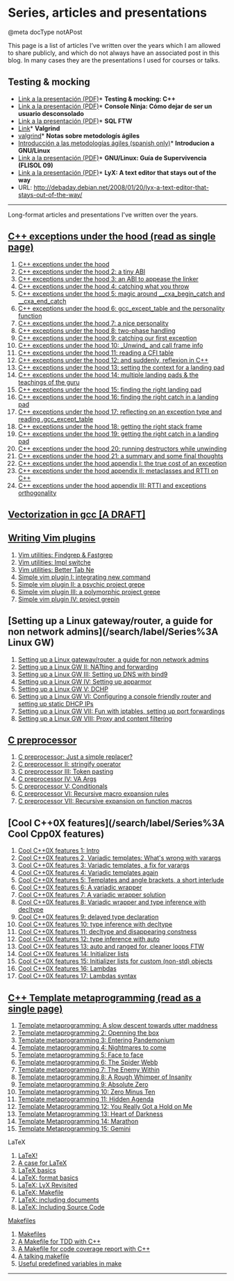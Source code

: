 # Series, articles and presentations

@meta docType notAPost

This page is a list of articles I’ve written over the years which I am allowed to share publicly, and which do not always have an associated post in this blog. In many cases they are the presentations I used for courses or talks.

## Testing & mocking

* [Link a la presentación (PDF)](https://raw.githubusercontent.com/nicolasbrailo/powerpoint_monkey/master/testing/testing_mocking.pdf)* **Testing & mocking: C++**
* [Link a la presentación (PDF)](https://raw.githubusercontent.com/nicolasbrailo/powerpoint_monkey/master/cpp_testing/cpp_testing_mocking.pdf)* **Console Ninja: Cómo dejar de ser un usuario desconsolado**
* [Link a la presentación (PDF)](https://raw.githubusercontent.com/nicolasbrailo/powerpoint_monkey/master/bash_console_ninja/console_ninja.pdf)* **SQL FTW**
* [Link](https://raw.githubusercontent.com/nicolasbrailo/powerpoint_monkey/master/sql_intro/sql_ftw.pdf)* **Valgrind**
* [valgrind](https://raw.githubusercontent.com/nicolasbrailo/powerpoint_monkey/master/valgrind/valgrind.pdf)* **Notas sobre metodologís ágiles**
* [Introducción a las metodologías ágiles (spanish only)](https://raw.githubusercontent.com/nicolasbrailo/powerpoint_monkey/master/agile_methodologies_intro/metodologias_agiles.pdf)* **Introducion a GNU/Linux**
* [Link a la presentación (PDF)](https://raw.githubusercontent.com/nicolasbrailo/powerpoint_monkey/master/no_source/linux_survival_guide.pdf)* **GNU/Linux: Guía de Supervivencia (FLISOL 09)**
* [Link a la presentación (PDF)](https://raw.githubusercontent.com/nicolasbrailo/powerpoint_monkey/master/no_source/linux_survival_guide.pdf)* **LyX: A text editor that stays out of the way**
* URL: <http://debaday.debian.net/2008/01/20/lyx-a-text-editor-that-stays-out-of-the-way/>

---

Long-format articles and presentations I've written over the years.

[C++ exceptions under the hood (read as single page)](md_blog/youfoundadeadlink.md)
--------------------------------------------------------------------------------------

1. [C++ exceptions under the hood](md_blog/2013/0226_Cexceptionsunderthehood4catchingwhatyouthrow.md)
2. [C++ exceptions under the hood 2: a tiny ABI](md_blog/2013/0212_CexceptionsunderthehoodIIatinyABI.md)
3. [C++ exceptions under the hood 3: an ABI to appease the linker](md_blog/2013/0219_Cexceptionsunderthehood3anABItoappeasethelinker.md)
4. [C++ exceptions under the hood 4: catching what you throw](md_blog/2013/0226_Cexceptionsunderthehood4catchingwhatyouthrow.md)
5. [C++ exceptions under the hood 5: magic around \_\_cxa\_begin\_catch and \_\_cxa\_end\_catch](md_blog/2013/0305_Cexceptionsunderthehood5magicaround__cxa_begin_catchand__cxa_end_catch.md)
6. [C++ exceptions under the hood 6: gcc\_except\_table and the personality function](md_blog/2013/0319_Cexceptionsunderthehood7anicepersonality.md)
7. [C++ exceptions under the hood 7: a nice personality](md_blog/2013/0319_Cexceptionsunderthehood7anicepersonality.md)
8. [C++ exceptions under the hood 8: two-phase handling](md_blog/2013/0326_Cexceptionsunderthehood8twophasehandling.md)
9. [C++ exceptions under the hood 9: catching our first exception](md_blog/2013/0402_Cexceptionsunderthehood9catchingourfirstexception.md)
10. [C++ exceptions under the hood 10: \_Unwind\_ and call frame info](md_blog/2013/0409_Cexceptionsunderthehood10_Unwind_andcallframeinfo.md)
11. [C++ exceptions under the hood 11: reading a CFI table](md_blog/2013/0411_Cexceptionsunderthehood11readingaCFItable.md)
12. [C++ exceptions under the hood 12: and suddenly, reflexion in C++](md_blog/2013/0416_Cexceptionsunderthehood12andsuddenlyreflexioninC.md)
13. [C++ exceptions under the hood 13: setting the context for a landing pad](md_blog/2013/0425_Cexceptionsunderthehood13settingthecontextforalandingpad.md)
14. [C++ exceptions under the hood 14: multiple landing pads & the teachings of the guru](md_blog/2013/0423_Cexceptionsunderthehood14multiplelandingpadsamptheteachingsoftheguru.md)
15. [C++ exceptions under the hood 15: finding the right landing pad](md_blog/2013/0502_Cexceptionsunderthehood15findingtherightlandingpad.md)
16. [C++ exceptions under the hood 16: finding the right catch in a landing pad](md_blog/2013/0502_Cexceptionsunderthehood15findingtherightlandingpad.md)
17. [C++ exceptions under the hood 17: reflecting on an exception type and reading .gcc\_except\_table](md_blog/2013/0514_Cexceptionsunderthehood17reflectingonanexceptiontypeandreading.gcc_except_table.md)
18. [C++ exceptions under the hood 18: getting the right stack frame](md_blog/2013/0516_Cexceptionsunderthehood18gettingtherightstackframe.md)
19. [C++ exceptions under the hood 19: getting the right catch in a landing pad](md_blog/2013/0516_Cexceptionsunderthehood18gettingtherightstackframe.md)
20. [C++ exceptions under the hood 20: running destructors while unwinding](md_blog/2013/0528_Cexceptionsunderthehood20runningdestructorswhileunwinding.md)
21. [C++ exceptions under the hood 21: a summary and some final thoughts](md_blog/2013/0604_Cexceptionsunderthehood21asummaryandsomefinalthoughts.md)
22. [C++ exceptions under the hood appendix I: the true cost of an exception](md_blog/2013/0611_CexceptionsunderthehoodappendixIthetruecostofanexception.md)
23. [C++ exceptions under the hood appendix II: metaclasses and RTTI on C++](md_blog/2013/0613_CexceptionsunderthehoodappendixIImetaclassesandRTTIonC.md)
24. [C++ exceptions under the hood appendix III: RTTI and exceptions orthogonality](md_blog/2013/0725_CexceptionsunderthehoodappendixIIIRTTIandexceptionsorthogonality.md)

[Vectorization in gcc [A DRAFT]](md_blog/youfoundadeadlink.md)
--------------------------------------------------------------

[Writing Vim plugins](md_blog/youfoundadeadlink.md)
--------------------------------------------------

1. [Vim utilities: Findgrep & Fastgrep](md_blog/2016/0706_VimutilitiesFindgrepFastgrep.md)
2. [Vim utilities: Impl switche](md_blog/2016/0704_VimutilitiesImplswitcher.md)
3. [Vim utilities: Better Tab Ne](md_blog/2016/0701_VimutilitiesBetterTabNew.md)
4. [Simple vim plugin I: integrating new command](md_blog/2016/1124_SimplevimpluginIintegratingnewcommands.md)
5. [Simple vim plugin II: a psychic project grepe](md_blog/2016/1129_SimplevimpluginIIapsychicprojectgreper.md)
6. [Simple vim plugin III: a polymorphic project grepe](md_blog/2016/1130_SimplevimpluginIIIapolymorphicprojectgreper.md)
7. [Simple vim plugin IV: project grepin](md_blog/2016/1201_SimplevimpluginIVprojectgreping.md)

[Setting up a Linux gateway/router, a guide for non network admins](/search/label/Series%3A Linux GW)
-----------------------------------------------------------------------------------------------------

1. [Setting up a Linux gateway/router, a guide for non network admins](md_blog/2013/0926_SettingupaLinuxgatewayrouteraguidefornonnetworkadmins.md)
2. [Setting up a Linux GW II: NATting and forwarding](md_blog/2013/1003_SettingupaLinuxGWIINATtingandforwarding.md)
3. [Setting up a Linux GW III: Setting up DNS with bind9](md_blog/2013/1010_SettingupaLinuxGWIIISettingupDNSwithbind9.md)
4. [Setting up a Linux GW IV: Setting up apparmor](md_blog/2013/1017_SettingupaLinuxGWIVSettingupapparmor.md)
5. [Setting up a Linux GW V: DCHP](md_blog/2013/1024_SettingupaLinuxGWVDCHP.md)
6. [Setting up a Linux GW VI: Configuring a console friendly router and setting up static DHCP IPs](md_blog/2013/1031_SettingupaLinuxGWVIConfiguringaconsolefriendlyrouterandsettingupstaticDHCPIPs.md)
7. [Setting up a Linux GW VII: Fun with iptables, setting up port forwardings](md_blog/2013/1107_SettingupaLinuxGWVIIFunwithiptablessettingupportforwardings.md)
8. [Setting up a Linux GW VIII: Proxy and content filtering](md_blog/2013/1114_SettingupaLinuxGWVIIIProxyandcontentfiltering.md)

[C preprocessor](md_blog/youfoundadeadlink.md)
------------------------------------------------------

1. [C preprocessor: Just a simple replacer?](md_blog/2013/0820_CpreprocessorJustasimplereplacer.md)
2. [C preprocessor II: stringify operator](md_blog/2013/0827_CpreprocessorIIstringifyoperator.md)
3. [C preprocessor III: Token pasting](md_blog/2013/0902_CpreprocessorIIITokenpasting.md)
4. [C preprocessor IV: VA Args](md_blog/2013/0910_CpreprocessorIVVAArgs.md)
5. [C preprocessor V: Conditionals](md_blog/2013/0917_CpreprocessorVConditionals.md)
6. [C preprocessor VI: Recursive macro expansion rules](md_blog/2013/0924_CpreprocessorVIRecursivemacroexpansionrules.md)
7. [C preprocessor VII: Recursive expansion on function macros](md_blog/2013/1001_CpreprocessorVIIRecursiveexpansiononfunctionmacros.md)

[Cool C++0X features](/search/label/Series%3A Cool Cpp0X features)
------------------------------------------------------------------

1. [Cool C++0X features 1: Intro](md_blog/2011/0418_CoolC0XfeaturesIIntro.md)
2. [Cool C++0X features 2, Variadic templates: What's wrong with varargs](md_blog/2011/0419_CoolC0XfeaturesIIVariadictemplatesWhat39swrongwithvarargs.md)
3. [Cool C++0X features 3: Variadic templates, a fix for varargs](md_blog/2011/0426_CoolC0XfeaturesIIIVariadictemplatesafixforvarargs.md)
4. [Cool C++0X features 4: Variadic templates again](md_blog/2011/0503_CoolC0XfeaturesIVVariadictemplatesagain.md)
5. [Cool C++0X features 5: Templates and angle brackets, a short interlude](md_blog/2011/0510_CoolC0XfeaturesVTemplatesandanglebracketsashortinterlude.md)
6. [Cool C++0X features 6: A variadic wrapper](md_blog/2011/0531_CoolC0XfeaturesVIIIVariadicwrapperandtypeinferencewithdecltype.md)
7. [Cool C++0X features 7: A variadic wrapper solution](md_blog/2011/0531_CoolC0XfeaturesVIIIVariadicwrapperandtypeinferencewithdecltype.md)
8. [Cool C++0X features 8: Variadic wrapper and type inference with decltype](md_blog/2011/0531_CoolC0XfeaturesVIIIVariadicwrapperandtypeinferencewithdecltype.md)
9. [Cool C++0X features 9: delayed type declaration](md_blog/2011/0607_CoolC0XfeaturesIXdelayedtypedeclaration.md)
10. [Cool C++0X features 10: type inference with decltype](md_blog/2011/0610_CoolC0XfeaturesXtypeinferencewithdecltype.md)
11. [Cool C++0X features 11: decltype and disappearing constness](md_blog/2011/0927_CoolC0XfeaturesXIdecltypeanddisappearingconstness.md)
12. [Cool C++0X features 12: type inference with auto](md_blog/2011/1004_CoolC0XfeaturesXIItypeinferencewithauto.md)
13. [Cool C++0X features 13: auto and ranged for, cleaner loops FTW](md_blog/2012/1129_CoolC0XfeaturesXIIIautoandrangedforcleanerloopsFTW.md)
14. [Cool C++0X features 14: Initializer lists](md_blog/2011/1011_CoolC0XfeaturesXIVInitializerlists.md)
15. [Cool C++0X features 15: Initializer lists for custom (non-std) objects](md_blog/2011/1018_CoolC0XfeaturesXVInitializerlistsforcustomnonstdobjects.md)
16. [Cool C++0X features 16: Lambdas](md_blog/2013/0108_CoolC0XfeaturesXVILambdas.md)
17. [Cool C++0X features 17: Lambdas syntax](md_blog/2013/0110_CoolC0XfeaturesXVIILambdassyntax.md)

[C++ Template metaprogramming (read as a single page)](md_blog/youfoundadeadlink.md)
------------------------------------------------------------------------------------------

1. [Template metaprogramming: A slow descent towards utter maddness](md_blog/2010/0415_TemplatemetaprogrammingAslowdescenttowardsuttermaddness.md)
2. [Template metaprogramming 2: Openning the box](md_blog/2010/0422_TemplatemetaprogrammingIIOpenningthebox.md)
3. [Template metaprogramming 3: Entering Pandemonium](md_blog/2010/0429_TemplatemetaprogrammingIIIEnteringPandemonium.md)
4. [Template metaprogramming 4: Nightmares to come](md_blog/2010/0506_TemplatemetaprogrammingIVNightmarestocome.md)
5. [Template metaprogramming 5: Face to face](md_blog/2010/0512_TemplatemetaprogrammingVFacetoface.md)
6. [Template metaprogramming 6: The Spider Webb](md_blog/2010/0520_TemplatemetaprogrammingVITheSpiderWebb.md)
7. [Template metaprogramming 7: The Enemy Within](md_blog/2010/0527_TemplatemetaprogrammingVIITheEnemyWithin.md)
8. [Template metaprogramming 8: A Rough Whimper of Insanity](md_blog/2010/0603_TemplatemetaprogrammingVIIIARoughWhimperofInsanity.md)
9. [Template metaprogramming 9: Absolute Zero](md_blog/2010/0610_TemplatemetaprogrammingIXAbsoluteZero.md)
10. [Template metaprogramming 10: Zero Minus Ten](md_blog/2010/0617_TemplatemetaprogrammingXZeroMinusTen.md)
11. [Template metaprogramming 11: Hidden Agenda](md_blog/2010/0720_TemplatemetaprogrammingXIHiddenAgenda.md)
12. [Template Metaprogramming 12: You Really Got a Hold on Me](md_blog/2010/0824_TemplateMetaprogrammingXIIYouReallyGotaHoldonMe.md)
13. [Template Metaprogramming 13: Heart of Darkness](md_blog/2010/0831_TemplateMetaprogrammingXIIIHeartofDarkness.md)
14. [Template Metaprogramming 14: Marathon](md_blog/2010/0914_TemplateMetaprogrammingXIVMarathon.md)
15. [Template Metaprogramming 15: Gemini](md_blog/2010/0923_TemplateMetaprogrammingXVGemini.md)

LaTeX
1. [LaTeX!](md_blog/2009/0512_LaTeX.md)
2. [A case for LaTeX](md_blog/2009/0521_AcaseforLaTeX.md)
3. [LaTeX basics](md_blog/2009/0528_LaTeXbasics.md)
4. [LaTeX: format basics](md_blog/2009/0622_LaTeXformatbasics.md)
5. [LaTeX: LyX Revisited](md_blog/2009/0629_LaTeXLyXRevisited.md)
6. [LaTeX: Makefile](md_blog/2009/0702_LaTeXMakefile.md)
7. [LaTeX: including documents](md_blog/2009/0707_LaTeXincludingdocuments.md)
8. [LaTeX: Including Source Code](md_blog/2009/0709_LaTeXIncludingSourceCode.md)

[Makefiles](/search/label/Makefiles)
1. [Makefiles](md_blog/2011/0818_Makefiles.md)
2. [A Makefile for TDD with C++](md_blog/2011/0822_AMakefileforTDDwithC.md)
3. [A Makefile for code coverage report with C++](md_blog/2011/0830_AMakefileforcodecoveragereportwithC.md)
4. [A talking makefile](md_blog/2011/0906_Atalkingmakefile.md)
5. [Useful predefined variables in make](md_blog/2015/0623_Usefulpredefinedvariablesinmake.md)
-------------------------------------------------------------------------------------------------------------------------------------------------------------------------------------------------------------------------------------------------------------------------------------------------------------------------------------------------------------------------------------------------------------------------------------------------------------------------------------------------------------------------------------------------------------------------------------------------------------------------------------------------------------------------------------------------------------------------------------------------------------------------------------------------------------------------------------------------------------------------------------------------------------------------------------------------------------------------------------------------------------------------------------------------------------------------------------------


